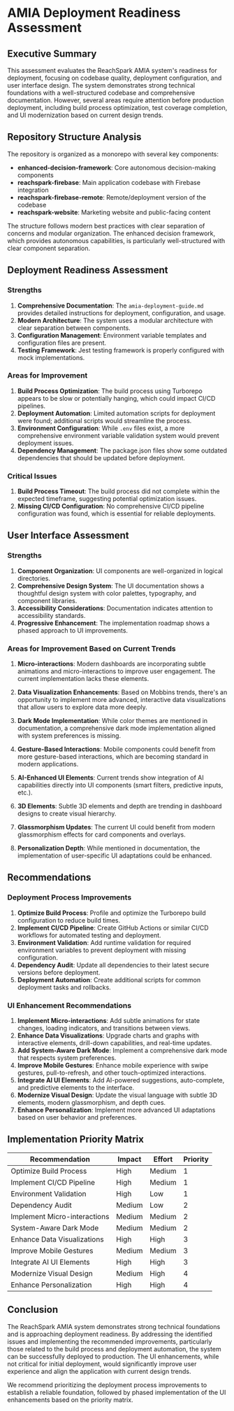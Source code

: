 # AMIA Deployment Readiness Assessment

## Executive Summary

This assessment evaluates the ReachSpark AMIA system's readiness for deployment, focusing on codebase quality, deployment configuration, and user interface design. The system demonstrates strong technical foundations with a well-structured codebase and comprehensive documentation. However, several areas require attention before production deployment, including build process optimization, test coverage completion, and UI modernization based on current design trends.

## Repository Structure Analysis

The repository is organized as a monorepo with several key components:

- **enhanced-decision-framework**: Core autonomous decision-making components
- **reachspark-firebase**: Main application codebase with Firebase integration
- **reachspark-firebase-remote**: Remote/deployment version of the codebase
- **reachspark-website**: Marketing website and public-facing content

The structure follows modern best practices with clear separation of concerns and modular organization. The enhanced decision framework, which provides autonomous capabilities, is particularly well-structured with clear component separation.

## Deployment Readiness Assessment

### Strengths

1. **Comprehensive Documentation**: The `amia-deployment-guide.md` provides detailed instructions for deployment, configuration, and usage.
2. **Modern Architecture**: The system uses a modular architecture with clear separation between components.
3. **Configuration Management**: Environment variable templates and configuration files are present.
4. **Testing Framework**: Jest testing framework is properly configured with mock implementations.

### Areas for Improvement

1. **Build Process Optimization**: The build process using Turborepo appears to be slow or potentially hanging, which could impact CI/CD pipelines.
2. **Deployment Automation**: Limited automation scripts for deployment were found; additional scripts would streamline the process.
3. **Environment Configuration**: While `.env` files exist, a more comprehensive environment variable validation system would prevent deployment issues.
4. **Dependency Management**: The package.json files show some outdated dependencies that should be updated before deployment.

### Critical Issues

1. **Build Process Timeout**: The build process did not complete within the expected timeframe, suggesting potential optimization issues.
2. **Missing CI/CD Configuration**: No comprehensive CI/CD pipeline configuration was found, which is essential for reliable deployments.

## User Interface Assessment

### Strengths

1. **Component Organization**: UI components are well-organized in logical directories.
2. **Comprehensive Design System**: The UI documentation shows a thoughtful design system with color palettes, typography, and component libraries.
3. **Accessibility Considerations**: Documentation indicates attention to accessibility standards.
4. **Progressive Enhancement**: The implementation roadmap shows a phased approach to UI improvements.

### Areas for Improvement Based on Current Trends

1. **Micro-interactions**: Modern dashboards are incorporating subtle animations and micro-interactions to improve user engagement. The current implementation lacks these elements.

2. **Data Visualization Enhancements**: Based on Mobbins trends, there's an opportunity to implement more advanced, interactive data visualizations that allow users to explore data more deeply.

3. **Dark Mode Implementation**: While color themes are mentioned in documentation, a comprehensive dark mode implementation aligned with system preferences is missing.

4. **Gesture-Based Interactions**: Mobile components could benefit from more gesture-based interactions, which are becoming standard in modern applications.

5. **AI-Enhanced UI Elements**: Current trends show integration of AI capabilities directly into UI components (smart filters, predictive inputs, etc.).

6. **3D Elements**: Subtle 3D elements and depth are trending in dashboard designs to create visual hierarchy.

7. **Glassmorphism Updates**: The current UI could benefit from modern glassmorphism effects for card components and overlays.

8. **Personalization Depth**: While mentioned in documentation, the implementation of user-specific UI adaptations could be enhanced.

## Recommendations

### Deployment Process Improvements

1. **Optimize Build Process**: Profile and optimize the Turborepo build configuration to reduce build times.
2. **Implement CI/CD Pipeline**: Create GitHub Actions or similar CI/CD workflows for automated testing and deployment.
3. **Environment Validation**: Add runtime validation for required environment variables to prevent deployment with missing configuration.
4. **Dependency Audit**: Update all dependencies to their latest secure versions before deployment.
5. **Deployment Automation**: Create additional scripts for common deployment tasks and rollbacks.

### UI Enhancement Recommendations

1. **Implement Micro-interactions**: Add subtle animations for state changes, loading indicators, and transitions between views.
2. **Enhance Data Visualizations**: Upgrade charts and graphs with interactive elements, drill-down capabilities, and real-time updates.
3. **Add System-Aware Dark Mode**: Implement a comprehensive dark mode that respects system preferences.
4. **Improve Mobile Gestures**: Enhance mobile experience with swipe gestures, pull-to-refresh, and other touch-optimized interactions.
5. **Integrate AI UI Elements**: Add AI-powered suggestions, auto-complete, and predictive elements to the interface.
6. **Modernize Visual Design**: Update the visual language with subtle 3D elements, modern glassmorphism, and depth cues.
7. **Enhance Personalization**: Implement more advanced UI adaptations based on user behavior and preferences.

## Implementation Priority Matrix

| Recommendation | Impact | Effort | Priority |
|---------------|--------|--------|----------|
| Optimize Build Process | High | Medium | 1 |
| Implement CI/CD Pipeline | High | Medium | 1 |
| Environment Validation | High | Low | 1 |
| Dependency Audit | Medium | Low | 2 |
| Implement Micro-interactions | Medium | Medium | 2 |
| System-Aware Dark Mode | Medium | Medium | 2 |
| Enhance Data Visualizations | High | High | 3 |
| Improve Mobile Gestures | Medium | Medium | 3 |
| Integrate AI UI Elements | High | High | 3 |
| Modernize Visual Design | Medium | High | 4 |
| Enhance Personalization | High | High | 4 |

## Conclusion

The ReachSpark AMIA system demonstrates strong technical foundations and is approaching deployment readiness. By addressing the identified issues and implementing the recommended improvements, particularly those related to the build process and deployment automation, the system can be successfully deployed to production. The UI enhancements, while not critical for initial deployment, would significantly improve user experience and align the application with current design trends.

We recommend prioritizing the deployment process improvements to establish a reliable foundation, followed by phased implementation of the UI enhancements based on the priority matrix.
